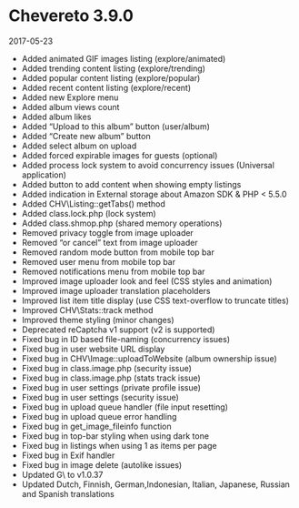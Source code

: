 # Chevereto 3.9.0

2017-05-23

- Added animated GIF images listing (explore/animated)
- Added trending content listing (explore/trending)
- Added popular content listing (explore/popular)
- Added recent content listing (explore/recent)
- Added new Explore menu
- Added album views count
- Added album likes
- Added “Upload to this album” button (user/album)
- Added “Create new album” button
- Added select album on upload
- Added forced expirable images for guests (optional)
- Added process lock system to avoid concurrency issues (Universal application)
- Added button to add content when showing empty listings
- Added indication in External storage about Amazon SDK & PHP < 5.5.0
- Added CHV\Listing::getTabs() method
- Added class.lock.php (lock system)
- Added class.shmop.php (shared memory operations)
- Removed privacy toggle from image uploader
- Removed “or cancel” text from image uploader
- Removed random mode button from mobile top bar
- Removed user menu from mobile top bar
- Removed notifications menu from mobile top bar
- Improved image uploader look and feel (CSS styles and animation)
- Improved image uploader translation placeholders
- Improved list item title display (use CSS text-overflow to truncate titles)
- Improved CHV\Stats::track method
- Improved theme styling (minor changes)
- Deprecated reCaptcha v1 support (v2 is supported)
- Fixed bug in ID based file-naming (concurrency issues)
- Fixed bug in user website URL display
- Fixed bug in CHV\Image::uploadToWebsite (album ownership issue)
- Fixed bug in class.image.php (security issue)
- Fixed bug in class.image.php (stats track issue)
- Fixed bug in user settings (private profile issue)
- Fixed bug in user settings (security issue)
- Fixed bug in upload queue handler (file input resetting)
- Fixed bug in upload queue error handling
- Fixed bug in get_image_fileinfo function
- Fixed bug in top-bar styling when using dark tone
- Fixed bug in listings when using 1 as items per page
- Fixed bug in Exif handler
- Fixed bug in image delete (autolike issues)
- Updated G\ to v1.0.37
- Updated Dutch, Finnish, German,Indonesian, Italian, Japanese, Russian and Spanish translations
